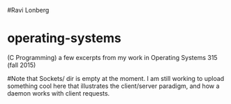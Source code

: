 #Ravi Lonberg
# operating-systems
(C Programming) a few excerpts from my work in Operating Systems 315 (fall 2015)


#Note that Sockets/ dir is empty at the moment. I am still working to upload something cool here that illustrates the client/server paradigm, and how a daemon works with client requests.